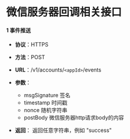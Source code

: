 # 微信服务器回调相关接口

#### 1 事件推送
* **协议**：HTTPS
* **方法**：POST
* **URL**：/v1/accounts/`<appId>`/events
* **参数**：
    * msgSignature 签名
    * timestamp 时间戳
    * nonce 随机字符串
    * postBody 微信服务器http请求body的内容

* **返回**：
    返回任意字符串，例如 "success"
